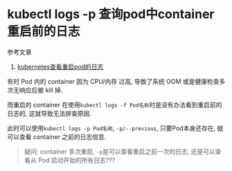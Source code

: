 # kubectl logs -p 查询pod中container重启前的日志

参考文章

1. [kubernetes查看重启pod的日志](https://blog.csdn.net/u012517061/article/details/108155670)

有时 Pod 内的 container 因为 CPU/内存 过高, 导致了系统 OOM 或是健康检查多次无响应后被 kill 掉.

而重启的 container 在使用`kubectl logs -f Pod名称`时是没有办法看到重启前的日志的, 这就导致无法排查原因.

此时可以使用`kubectl logs -p Pod名称`, `-p/--previous`, 只要Pod本身还存在, 就可以查看 container 之前的日志信息.

> 疑问: container 多次重启, `-p`是可以查看重启之前一次的日志, 还是可以查看从 Pod 启动开始的所有日志???

